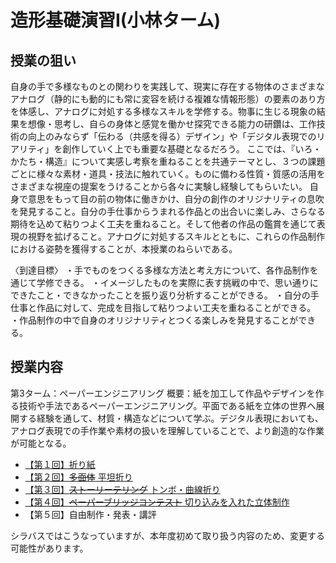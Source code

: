# 造形基礎演習I(小林ターム)

## 授業の狙い

自身の手で多様なものとの関わりを実践して、現実に存在する物体のさまざまなアナログ（静的にも動的にも常に変容を続ける複雑な情報形態）の要素のあり方を体感し、アナログに対処する多様なスキルを学修する。物事に生じる現象の結果を想像・思考し、自らの身体と感覚を働かせ探究できる能力の研鑽は、工作技術の向上のみならず「伝わる（共感を得る）デザイン」や「デジタル表現でのリアリティ」を創作していく上でも重要な基礎となるだろう。
ここでは、『いろ・かたち・構造』について実感し考察を重ねることを共通テーマとし、３つの課題ごとに様々な素材・道具・技法に触れていく。ものに備わる性質・質感の活用をさまざまな視座の提案をうけることから各々に実験し経験してもらいたい。
自身で意思をもって目の前の物体に働きかけ、自分の創作のオリジナリティの息吹を発見すること。自分の手仕事からうまれる作品との出合いに楽しみ、さらなる期待を込めて粘りつよく工夫を重ねること。そして他者の作品の鑑賞を通じて表現の視野を拡げること。アナログに対処するスキルとともに、これらの作品制作における姿勢を獲得することが、本授業のねらいである。

〈到達目標〉
・手でものをつくる多様な方法と考え方について、各作品制作を通じて学修できる。
・イメージしたものを実際に表す挑戦の中で、思い通りにできたこと・できなかったことを振り返り分析することができる。
・自分の手仕事と作品に対して、完成を目指して粘りつよい工夫を重ねることができる。
・作品制作の中で自身のオリジナリティとつくる楽しみを発見することができる。


## 授業内容

第3ターム：ペーパーエンジニアリング
概要：紙を加工して作品やデザインを作る技術や手法であるペーパーエンジニアリング。平面である紙を立体の世界へ展開する経験を通して、材質・構造などについて学ぶ。デジタル表現においても、アナログ表現での手作業や素材の扱いを理解していることで、より創造的な作業が可能となる。

- [【第１回】折り紙](./ad1_01.md)
- [【第２回】~~多面体~~ 平坦折り](./ad1_02.md)
- [【第３回】~~ストーリーテリング~~ トンボ・曲線折り](./ad1_03.md)
- [【第４回】~~ペーパーブリッジコンテスト~~ 切り込みを入れた立体制作](./ad1_04.md)
- 【第５回】自由制作・発表・講評

シラバスではこうなっていますが、本年度初めて取り扱う内容のため、変更する可能性があります。